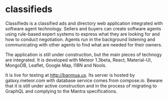 # classifieds

Classifieds is a classified ads and directory web application integrated with software agent technology.
Sellers and buyers can create software agents using rule-based expert systems to express
what they are looking for and how to conduct negotiation. Agents run in the background
listening and communicating with other agents to find what are needed for their owners.

The application is still under construction, but the main pieces of technogy are integrated.
It is developed with Meteor 1.3beta, React, Material-UI, MongoDB, Leaflet, Google Map, I18N 
and Nools.

It is live for testing at http://banmua.us. Its server is hosted by galaxy.meteor.com
with database service comes from compose.io. Beware that it is still under active construction
and in the process of migrating to GraphQL and complying to the Mantra specifications.

